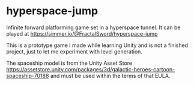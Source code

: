 # hyperspace-jump
Infinite forward platforming game set in a hyperspace tunnel. It can be played at https://simmer.io/@FractalSword/hyperspace-jump

This is a prototype game I made while learning Unity and is not a finished project, just to let me experiment with level generation.

The spaceship model is from the Unity Asset Store https://assetstore.unity.com/packages/3d/galactic-heroes-cartoon-spaceship-70188 and must be used within the terms of that EULA.
